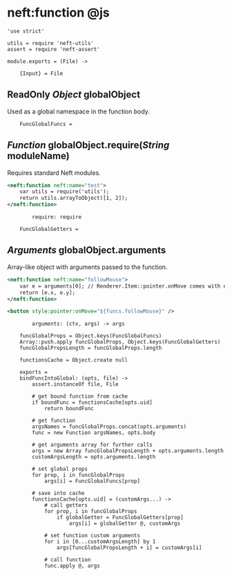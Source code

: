 neft:function @js
=================

	'use strict'

	utils = require 'neft-utils'
	assert = require 'neft-assert'

	module.exports = (File) ->

		{Input} = File

ReadOnly *Object* globalObject
------------------------------

Used as a global namespace in the function body.

		FuncGlobalFuncs =

*Function* globalObject.require(*String* moduleName)
----------------------------------------------------

Requires standard Neft modules.

```xml
<neft:function neft:name="test">
	var utils = require('utils');
	return utils.arrayToObject([1, 2]);
</neft:function>
```

			require: require

		FuncGlobalGetters =

*Arguments* globalObject.arguments
----------------------------------

Array-like object with arguments passed to the function.

```xml
<neft:function neft:name="followMouse">
	var e = arguments[0]; // Renderer.Item::pointer.onMove comes with event argument
	return [e.x, e.y];
</neft:function>

<button style:pointer:onMove="${funcs.followMouse}" />
```

			arguments: (ctx, args) -> args

		funcGlobalProps = Object.keys(FuncGlobalFuncs)
		Array::push.apply funcGlobalProps, Object.keys(FuncGlobalGetters)
		funcGlobalPropsLength = funcGlobalProps.length

		functionsCache = Object.create null

		exports =
		bindFuncIntoGlobal: (opts, file) ->
			assert.instanceOf file, File

			# get bound function from cache
			if boundFunc = functionsCache[opts.uid]
				return boundFunc

			# get function
			argsNames = funcGlobalProps.concat(opts.arguments)
			func = new Function argsNames, opts.body

			# get arguments array for further calls
			args = new Array funcGlobalPropsLength + opts.arguments.length
			customArgsLength = opts.arguments.length

			# set global props
			for prop, i in funcGlobalProps
				args[i] = FuncGlobalFuncs[prop]

			# save into cache
			functionsCache[opts.uid] = (customArgs...) ->
				# call getters
				for prop, i in funcGlobalProps
					if globalGetter = FuncGlobalGetters[prop]
						args[i] = globalGetter @, customArgs

				# set function custom arguments
				for i in [0...customArgsLength] by 1
					args[funcGlobalPropsLength + i] = customArgs[i]

				# call function
				func.apply @, args

